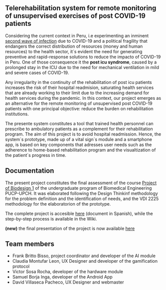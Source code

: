 

## Telerehabilitation system for remote monitoring of unsupervised exercises of post COVID-19 patients



Considering the current context in Peru, i.e experimenting an inminent [second wave of infection](https://opencovid-peru.com/) due to COVID-19 and a political fragility that endangers the correct distribution of resources (money and human resources) to the health sector, it´s evident the need for generating preventive and rapid-response solutions to reduce the impacto of COVID-19 in Peru. One of those consequence it the **post icu syndrome**, caused by a prolonged stay in the ICU due to the need for mechanical ventilation in mild and severe cases of COVID-19.

Any irregularity in the continuity of the rehabilitation of post icu patients increases the risk of their hospital readmision, saturating health services that are already working to their limit due to the increasing demand for health services during the pandemic. In this context, our project emerges as an alternative for the remote monitoring of unsupervised post COVID-19 patients with one principal objective: reduce the burden on rehabilitation institutions.

The presente system constitutes a tool that trained health personnel can prescribe to ambulatory patients as a complement for their rehabilitation program. The aim of this project is to avoid hospital readmission. Hence, the system´s prototype, made up of a vital sign´s module and a smartphone app, is based on key components that adresses user needs such as the adherence to home-based rehabilitation program and the visualtization of the patient´s progress in time.



## Documentation

The present project constitutes the final assessment of the course [Project of Biodesign 1](https://biodesign-project-1.github.io/) of the undergraduate program of Biomedical Engineering PUCP-UPCH. It was elaborated following the Design Thinkinf methodology for the problem definition and the identification of needs, and the VDI 2225 methodology for the elaboratorion of the prototype.

The complete project is accesible [here](https://drive.google.com/file/d/1GdP5p4xijpEvaxaEeUVG2hxxGXWcFWzO/view?usp=sharing) (document in Spanish), while the step-by-step process is available in the Wiki.

**(new)** the final presentation of the project is now available [here](https://drive.google.com/file/d/1w8POKenkKT_Ahvm3m0wFyze537iTwExZ/view?usp=sharing)

## Team members

* Frank Britto Bisso, project coordinator and developer of the AI module
* Claudia Montufar Leon, UX Designer and developer of the gamification protocol
* Victor Sosa Rocha, developer of the hardware module
* Samuel Borja Inga, developer of the Android App
* David Villaseca Pacheco, UX Designer and webmaster

